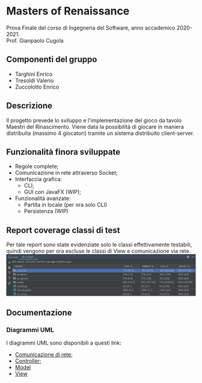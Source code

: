 # Masters of Renaissance

Prova Finale del corso di Ingegneria del Software, anno accademico 2020-2021.\
Prof. Gianpaolo Cugola

## Componenti del gruppo

- Targhini Enrico
- Tresoldi Valerio
- Zuccolotto Enrico

## Descrizione

Il progetto prevede lo sviluppo e l'implementazione del gioco da tavolo Maestri del Rinascimento. Viene data la possibilità di giocare in maniera distribuita (massimo 4 giocatori) tramite un sistema distribuito client-server.

## Funzionalità finora sviluppate

- Regole complete;
- Comunicazione in rete attraverso Socket;
- Interfaccia grafica:
  - CLI;
  - GUI con JavaFX (WIP);
- Funzionalità avanzate:
  - Partita in locale (per ora solo CLI)
  - Persistenza (WIP)

## Report coverage classi di test

Per tale report sono state evidenziate solo le classi effettivamente testabili, quindi vengono per ora escluse le classi di View e comunicazione via rete.
![coverage_report](/resources/coverage.png)

## Documentazione

### Diagrammi UML

I diagrammi UML sono disponibili a questi link:

- [Comunicazione di rete](UML/ClientServer.png);
- [Controller](UML/uml_Controller.png);
- [Model](UML/uml_Model.png)
- [View](UML/View.png)
